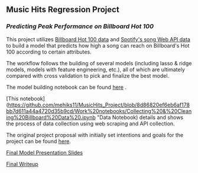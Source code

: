 ##  Music Hits Regression Project 
### *Predicting Peak Performance on Billboard Hot 100*


This project utilizes [Billboard Hot 100 data](https://www.billboard.com/charts/hot-100 "Billboard Hot 100") and [Spotify's song Web API data](https://developer.spotify.com/documentation/web-api/ "Spotify Web API") to build a model that predicts how high a song can reach on Billboard's Hot 100 according to certain attributes. 

The workflow follows the building of several models (including lasso & ridge models, models with feature engineering, etc.), all of which are ultimately compared with cross validation to pick and finalize the best model.

The model building notebook can be found [here](https://github.com/mehiks11/MusicHits_Project/blob/master/MusicHits%20Model%20Building.ipynb "Modeling Notebook") .

[This notebook](https://github.com/mehiks11/MusicHits_Project/blob/8d86820ef6eb6af178bb7d611a44a4720d35b9cd/Work%20notebooks/Collecting%20&%20Cleaning%20Billboard%20Data%20.ipynb "Data Notebook) details and shows the process of data collection using web scraping and API collection.

The original project proposal with initially set intentions and goals for the project can be found [here](https://github.com/mehiks11/MusicHits_Project/blob/master/Deliverables/Proposal.md "Project Proposal").

[Final Model Presentation Slides](https://github.com/mehiks11/MusicHits_Project/blob/master/Music%20Hits%20Linear%20Regression%20Presentation.pdf "Presentation Slides")

[Final Writeup](https://github.com/mehiks11/MusicHits_Project/blob/master/Deliverables/Final%20Writeup.md "Music Hits Final Writeup") 
